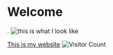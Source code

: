 # Welcome 
.
![this is what I look like](https://images.squarespace-cdn.com/content/v1/585e23d48419c2d595b40b2f/1482656910197-DUCDBBO10U68LMGFZMHH/img009.jpg?format=1500w)

[This is my website](http://www.yoavhainebach.com)
![Visitor Count](https://profile-counter.glitch.me/{hainebach}/count.svg)



<!--
**Hainebach/hainebach** is a ✨ _special_ ✨ repository because its `README.md` (this file) appears on your GitHub profile.

Here are some ideas to get you started:

- 🔭 I’m currently working on ...
- 🌱 I’m currently learning ...
- 👯 I’m looking to collaborate on ...
- 🤔 I’m looking for help with ...
- 💬 Ask me about ...
- 📫 How to reach me: ...
- 😄 Pronouns: ...
- ⚡ Fun fact: ...
-->
